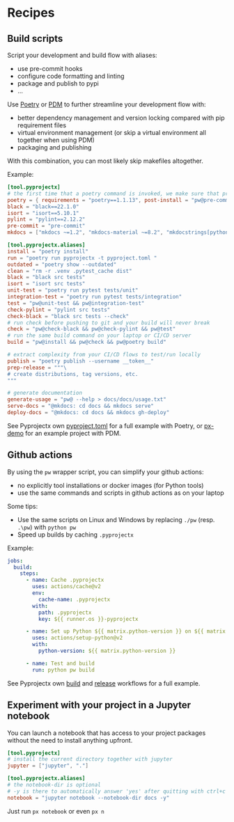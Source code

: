 # Recipes

## Build scripts
Script your development and build flow with aliases:

* use pre-commit hooks
* configure code formatting and linting
* package and publish to pypi
* ...

Use [Poetry](https://python-poetry.org/) or [PDM](https://pdm.fming.dev/) to further streamline your development flow with:

* better dependency management and version locking compared with pip requirement files
* virtual environment management (or skip a virtual environment all together when using PDM)
* packaging and publishing

With this combination, you can most likely skip makefiles altogether.

Example:
```toml
[tool.pyprojectx]
# the first time that a poetry command is invoked, we make sure that pre-commit hooks are installed, so we can't forget it
poetry = { requirements = "poetry==1.1.13", post-install = "pw@pre-commit install" }
black = "black==22.1.0"
isort = "isort==5.10.1"
pylint = "pylint==2.12.2"
pre-commit = "pre-commit"
mkdocs = ["mkdocs ~=1.2", "mkdocs-material ~=8.2", "mkdocstrings[python] ~=0.18", "markdown-include ~=0.6", ]

[tool.pyprojectx.aliases]
install = "poetry install"
run = "poetry run pyprojectx -t pyproject.toml "
outdated = "poetry show --outdated"
clean = "rm -r .venv .pytest_cache dist"
black = "black src tests"
isort = "isort src tests"
unit-test = "poetry run pytest tests/unit"
integration-test = "poetry run pytest tests/integration"
test = "pw@unit-test && pw@integration-test"
check-pylint = "pylint src tests"
check-black = "black src tests --check"
# run check before pushing to git and your build will never break
check = "pw@check-black && pw@check-pylint && pw@test"
# run the same build command on your laptop or CI/CD server
build = "pw@install && pw@check && pw@poetry build"

# extract complexity from your CI/CD flows to test/run locally
publish = "poetry publish --username __token__"
prep-release = """\
# create distributions, tag versions, etc.
"""

# generate documentation
generate-usage = "pw@ --help > docs/docs/usage.txt"
serve-docs = "@mkdocs: cd docs && mkdocs serve"
deploy-docs = "@mkdocs: cd docs && mkdocs gh-deploy"
```

See Pyprojectx own [pyproject.toml](https://github.com/pyprojectx/pyprojectx/blob/main/pyproject.toml) for a full example
with Poetry, or [px-demo](https://github.com/pyprojectx/px-demo) for an example project with PDM.


## Github actions
By using the `pw` wrapper script, you can simplify your github actions:
* no explicitly tool installations or docker images (for Python tools)
* use the same commands and scripts in github actions as on your laptop

Some tips:
* Use the same scripts on Linux and Windows by replacing `./pw` (resp. `.\pw`) with `python pw`
* Speed up builds by caching `.pyprojectx`

Example:
```yaml
jobs:
  build:
    steps:
      - name: Cache .pyprojectx
        uses: actions/cache@v2
        env:
          cache-name: .pyprojectx
        with:
          path: .pyprojectx
          key: ${{ runner.os }}-pyprojectx

      - name: Set up Python ${{ matrix.python-version }} on ${{ matrix.os }}
        uses: actions/setup-python@v2
        with:
          python-version: ${{ matrix.python-version }}

      - name: Test and build
        run: python pw build
```
See Pyprojectx own [build](https://github.com/pyprojectx/pyprojectx/blob/main/.github/workflows/build.yml)
and [release](https://github.com/pyprojectx/pyprojectx/blob/main/.github/workflows/release.yml) workflows for a full example.

## Experiment with your project in a Jupyter notebook
You can launch a notebook that has access to your project packages without the need to install anything upfront.

```toml
[tool.pyprojectx]
# install the current directory together with jupyter
jupyter = ["jupyter", "."]

[tool.pyprojectx.aliases]
# the notebook-dir is optional
# -y is there to automatically answer 'yes' after quitting with ctrl+c
notebook = "jupyter notebook --notebook-dir docs -y"
```
Just run `px notebook` or even `px n`
